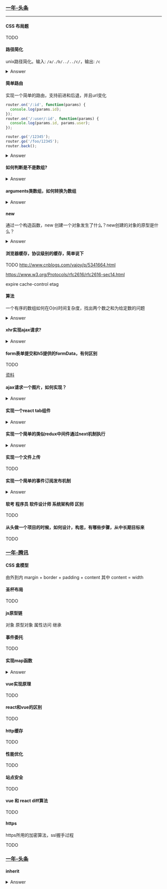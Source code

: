 ### [一年-头条](https://github.com/xuqinggang/blog/blob/master/%E9%9D%A2%E8%AF%95/2018.05.30-%E5%A4%B4%E6%9D%A1.md)

---

#### CSS 布局题

   TODO

#### 路径简化

unix路径简化。输入: `/a/./b/../../c/`，输出: `/c`

<details>
<summary>Answer</summary>

   利用栈实现

   1. split by `'/'`
   2. four type `'.'` `'..'` `''` 'a'
   3. stack
   4. easy because start with '/' `/../../ ==> /`

   ```js
   function simplifyUnixPath(path) {
       const pathArray = path.split('/');
       const usefulPath = [];
       // TODO forEach to for
       pathArray.forEach(src => {
           if (src === '..') {
               usefulPath.pop();
           }
           if (src !== '' && src !== '.' &&  src !== '..') {
               usefulPath.push(src);
           }
       });
       return '/' + usefulPath.join('/');
   }
   ```
</details>

#### 简单路由

实现一个简单的路由，支持前进和后退，并且url变化

```js
router.on('/:id', function(params) {
  console.log(params.id);
});
router.on('/:user/:id', function(params) {
  console.log(params.id, params.user);
});

router.go('/12345');
router.go('/foo/12345');
router.back();
```

<details>
<summary>Answer</summary>

```js
class Router {

  constructor() {
    this.paths = new Set();
    this.handlers = {}; // key: []
    this.history = [];
  }

  _pushPath(path) {
    this.paths.add(path);
  }

  _pushHandlers(path, callback) {
    if (this.handlers[path]) {
      this.handlers[path].push(callback);
    } else {
      this.handlers[path] = [callback];
    }
  }

  _isMatchPathPart(pathPart, realPathPart) {
    if (pathPart.startsWith(':')) return {
      [pathPart.slice(1)]: realPathPart,
    };
    if (pathPart === realPathPart) return true;

    return false;
  }

  _isMatch(path, realPath) {
    const pathArray = this._parsePath(path);
    const realPathArray = this._pathRealPath(realPath);

    if (pathArray.length !== realPathArray.length) {
      return false;
    }

    let params = {};
    let match = true;
    for (let index in pathArray) {
      const _match = this._isMatchPathPart(pathArray[index], realPathArray[index]);
      if (!_match) {
        match = false;
        break;
      }

      if (_match.constructor.name === 'Object') {
        params = Object.assign({}, params, _match);
      }
    }

    return {
      match,
      params,
    };
  }

  _parsePath(path) {
    const _path = this._standardize(path);
    const pathArray = _path.split('/').slice(1, -1);
    return pathArray;
  }

  _pathRealPath(realPath) {
    return this._parsePath(realPath);
  }

  _standardize(path) {
    return path.endsWith('/') ? path : `${path}/`
  }

  on(path, callback) {
    this._pushPath(path);
    this._pushHandlers(path, callback);
  }

  go(realPath, isBack = false) {
    const paths = Array.from(this.paths);

    let matchedPaths = [];
    for (let path of paths) {
      const match = this._isMatch(path, realPath)
      if (match.match) {
        matchedPaths.push({
          path,
          params: match.params,
        });
      }
    }

    matchedPaths.forEach((matchedPath) => {
      const handlers = this.handlers[matchedPath.path];
      handlers.forEach(handler => {
        handler(matchedPath.params);
        if (!isBack) {
          this.history.push(realPath);
        }
      });
    })
  }

  back() {
    const backPath = this.history.pop();
    if (backPath) {
      this.go(backPath, true);
    }
  }
}

const router = new Router();

router.on('/xxx/:id', (params) => {
  console.log('params', params);
})

router.on('/:id', (params) => {
  console.log('params', params);
})

router.go('/foo');
router.go('/foo/zz');
router.back();
router.back();
```

</details>

#### 如何判断是不是数组?

<details>
<summary>Answer</summary>

```js
const myArray = [];

typeof myArray === 'object' && a.slice;

myArray instanceof [];

Object.prototype.toString.call(myArray) === '[object Array]';

Array.isArray(myArray);
```

</details>

#### arguments类数组，如何转换为数组

<details>
<summary>Answer</summary>

```js
Array.prototype.slice.call(arguments)

Array.from(arguments);
```

</details>

#### new

通过一个构造函数，new 创建一个对象发生了什么？new创建的对象的原型是什么？

<details>
<summary>Answer</summary>

```js
function Foo() {
  this.name = 'foo';
};

const f = new Foo();

function Bar() {
  const obj = Object.create(Bar.prototype);
  obj.name = 'bar';
  return obj;
};

const b = Bar();
```

</details>

#### 浏览器缓存，协议级别的缓存，简单说下

TODO
http://www.cnblogs.com/vajoy/p/5341664.html

https://www.w3.org/Protocols/rfc2616/rfc2616-sec14.html

expire cache-control etag

#### 算法

一个有序的数组如何在O(n)时间复杂度，找出两个数之和为给定数的问题

<details>
<summary>Answer</summary>

```js

const myArray = [1, 2, 3, 4, 5, 6, 56, 89, 100];

function findSum(target, arr) {
  if (arr.length <= 1) return false;

  let startIndex = 0;
  let lastIndex = arr.length - 1;
  let flag = false;
  while (startIndex !== lastIndex) {
    const addNum = arr[startIndex] + arr[lastIndex];
    if (addNum === target){
      flag = true;
      break;
    }

    if (addNum > target) {
      lastIndex --;
    }

    if (addNum < target) {
      startIndex ++;
    }
  }

  return flag ? [ arr[startIndex], arr[lastIndex] ] : false;
}

console.log(findSum(62, myArray));
console.log(findSum(62, []));
console.log(findSum(62, [2]));
console.log(findSum(62, [6, 56]));

```

</details>

#### xhr实现ajax请求?

<details>
<summary>Answer</summary>

```js
var http = new XMLHttpRequest();
http.open('GET', '/foo');
http.send();

// or high API onload onload
http.onreadystatechange = function () {
  console.log(http.readyState);
  console.log(http.status);
  console.log(http.responseText);
}
```

</details>

#### form表单提交和h5提供的formData，有何区别

TODO

[资料](https://www.cnblogs.com/lyr1213/p/6238026.html)

#### ajax请求一个图片，如何实现？

<details>
<summary>Answer</summary>

```js
// https://blog.csdn.net/qq_29287973/article/details/78355558
var xmlhttp;
xmlhttp = new XMLHttpRequest();
xmlhttp.open('GET', 'https://pic.nanguazufang.cn/g3/0c/fa/6c61-eb79-4e50-b9f3-bdf812ef58f645', true);
xmlhttp.responseType = 'blob';
xmlhttp.onload = function() {
    if (this.status == 200) {
        var blob = this.response;
        var img = document.createElement("img");
        img.onload = function(e) {
            window.URL.revokeObjectURL(img.src);
        };
        img.src = window.URL.createObjectURL(blob);
        document.body.appendChild(img);
    }
}
xmlhttp.send();
```

镜像题: 如何使用ajax上传图片(TODO)

```js
// display:none input
<input
    type="file"
    name="file"
    accept="image/gif,image/jpeg,image/jpg,image/png"
    style="display:none"
    multiple="multiple"
    ref="imginput"
    @change="uploadHandler">

```

</details>

#### 实现一个react tab组件

<details>
<summary>Answer</summary>

```js
// https://blog.csdn.net/u013558749/article/details/68231773

class Tabs extends Component {
  constructor(props) {
    super(props);
    this.state = { current: 0 };
  }

  render() {
    const { children } = this.props;
    const { current } = this.state;
    return (
      <ul>
        {
          children.map((element, index) => {
            <li class={current === index && 'item-show'} onClick={ () => this.setState({ current: index }) }>{ element.props.name }</li>
          });
        }
      </ul>
      <ul>
        {
          children.map((element, index) => {
            <li>{ element }</li>
          });
        }
      </ul>
    )
  }

}

```

</details>

#### 实现一个简单的类似redux中间件通过next机制执行

<details>
<summary>Answer</summary>

```js
// 模拟 redux 的 next 机制

/**
 * 1. 中间件依次执行
 * 2. 调用next执行下个中间件
 */

function compose(...funcs) {
    if (funcs.length === 0) {
        return arg => arg;
    }

    if (funcs.length === 1) {
        return funcs[0];
    }

    return funcs.reduce((a, b) => (...args) => a(b(...args)));
}

/**
 * compose(f, g)(...arg)
 * f(g(...arg))
 */

const log1 = next => action => {
    console.log('log1:before', action);
    next(action);
    console.log('log1:after', action);
}

const log2 = next => action => {
    console.log('log2:before', action);
    next(action);
    console.log('log2:after', action);
}

const middlewares = [ log1, log2 ];

const next = compose(...middlewares);

next(next)('do_it');

```

</details>

#### 实现一个文件上传

TODO

#### 实现一个简单的事件订阅发布机制

<details>
<summary>Answer</summary>

```js
const Event = {
  watchers: {},
  uid: 0,

  subscribe(key, cb) {
    if (this.watchers[key]) {
      this.watchers[key].push({ uid: this.uid++, cb });
    } else {
      this.watchers[key] = [ { uid: this.uid++, cb } ];
    }

    // unsubscribe
    const that = this;
    const fUid = that.uid - 1;
    return function unsubscribe() {
      if (!that.watchers[key]) {
        return;
      }
      that.watchers[key].forEach(({ uid }, index) => {
        if (uid === fUid) {
          that.watchers[key].splice(index, 1);
        }
      })
    }
  },

  emit(key) {
    if (this.watchers[key]) {
      this.watchers[key].forEach(({ cb }) => cb(key));
    }
  }
}

var unsubscribe = Event.subscribe('click', () => { console.log('click1 unsbscribe'); });
Event.subscribe('click', () => { console.log('click2'); });

unsubscribe();

Event.emit('click');


```

</details>

#### 软考 程序员 软件设计师 系统架构师 区别

TODO

#### 从头做一个项目的时候，如何设计，构思，有哪些步骤，从中长期目标来

TODO

### [一年-腾讯](https://juejin.im/post/5ae13cfe5188256715475806?utm_source=gold_browser_extension)

#### CSS 盒模型

由外到内 margin + border + padding + content 其中 content = width

#### 圣杯布局

TODO

#### js原型链

对象 原型对象 属性访问 继承

#### 事件委托

TODO

#### 实现map函数

<details>
<summary>Answer</summary>

```js
function map(myArray, handler) {
  const len = myArray.length;
  const newArray = [];
  for(let i=0; i<len; i++) {
    newArray.push(handler(myArray[i]));
  }
  return newArray;
}

map([1, 2, 3], function(a) { return a * 2 });
```

</details>

#### vue实现原理

TODO

#### react和vue的区别

TODO

#### http缓存

TODO

#### 性能优化

TODO

#### 站点安全

TODO

#### vue 和 react diff算法

TODO

#### https

https所用的加密算法，ssl握手过程

TODO

### [一年-头条](https://juejin.im/post/5ae13cfe5188256715475806?utm_source=gold_browser_extension)

#### inherit

<details>
<summary>Answer</summary>

TODO MORE

[js 继承](http://www.ruanyifeng.com/blog/2010/05/object-oriented_javascript_inheritance.html)

```js
function Foo() {}

function Bar() {}

// Bar.prototype = Object.create(Foo.prototype);

function inherit(Child, Parent) {
　　var F = function(){};
　　F.prototype = Parent.prototype;
　　Child.prototype = new F();
　　Child.prototype.constructor = Child;
// Child.uber = Parent.prototype;
}

function inherit(Child, Parent) {
  Child.prototype = Object.create(Parent.prototype);
}

```

```js
function inherit(Child, Parent) {
    Child.prototype = Object.create(Parent.prototype);
    Child.prototype.constructor = Child;
}
function Base(a) {
    this.a = a;
}
Base.prototype.getA = function() {
    return this.a;
}

function Foo(a, b) {
    Base.call(this, a);
    this.b = b;
}
inherit(Foo, Base);
Foo.prototype.getB = function() {
    return this.b;
}

var foo = new Foo('aa', 'bb');

console.log(foo.getA());
console.log(foo.getB());
```

</details>
